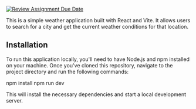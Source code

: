 [![Review Assignment Due Date](https://classroom.github.com/assets/deadline-readme-button-24ddc0f5d75046c5622901739e7c5dd533143b0c8e959d652212380cedb1ea36.svg)](https://classroom.github.com/a/rBfB12PE)


This is a simple weather application built with React and Vite. It allows users to search for a city and get the current weather conditions for that location.

## Installation


To run this application locally, you'll need to have Node.js and npm installed on your machine. Once you've cloned this repository, navigate to the project directory and run the following commands:

npm install
npm run dev


This will install the necessary dependencies and start a local development server.